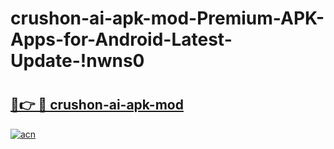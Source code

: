# crushon-ai-apk-mod-Premium-APK-Apps-for-Android-Latest-Update-!nwns0

# <h2><a href="https://rnx7ej.esa.edu.pl?title=crushon-ai-apk-mod&ref=nwns0">🔗👉 🔴 crushon-ai-apk-mod</a></h2>

[![acn](https://github.com/user-attachments/assets/0f9c940e-d8b0-45ae-aac7-cd30a18b3e1c)](https://rnx7ej.esa.edu.pl?title=crushon-ai-apk-mod&ref=nwns0)

